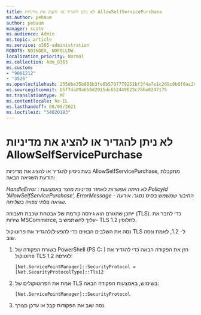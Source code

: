```yaml
---
title: לא ניתן להגדיר או להציג את מדיניות AllowSelfServicePurchase
ms.author: pebaum
author: pebaum
manager: scotv
ms.audience: Admin
ms.topic: article
ms.service: o365-administration
ROBOTS: NOINDEX, NOFOLLOW
localization_priority: Normal
ms.collection: Adm_O365
ms.custom:
- "9001212"
- "3526"
ms.openlocfilehash: 255dbe35b808b3fe6b5707779251bf3f4a7e1c269c8b6f0ac2cb43ca03c469e9
ms.sourcegitcommit: b5f7da89a650d2915dc652449623c78be6247175
ms.translationtype: MT
ms.contentlocale: he-IL
ms.lasthandoff: 08/05/2021
ms.locfileid: "54020193"
---
```

# <a name="unable-to-set-or-view-the-allowselfservicepurchase-policy"></a>לא ניתן להגדיר או להציג את מדיניות AllowSelfServicePurchase

בעת ניסיון להגדיר או להציג את מדיניות AllowSelfServicePurchase, מתקבלת הודעת השגיאה הבאה:

*HandleError : לא היתה אפשרות לאחזר מדיניות מוצר באמצעות PolicyId 'AllowSelfServicePurchase', ErrorMessage - החיבור שמשמש בסיס נסגר: אירעה שגיאה בלתי צפויה בשליחה.*

ייתכן שהגורם הוא גירסה קודמת של אבטחת שכבת תעבורה (TLS). כדי לחבר את שירות MSCommerce, עליך להשתמש ב- TLS 1.2 לחלופין.  

נסה את השלבים הבאים כדי להפעיל/להגדיר את פרוטוקול TLS ל- 1.2, לאמת ונסה שוב.
 1. בשורת הפקודה של PowerShell (PS C: \) הזן את הפקודה הבאה כדי להגדיר את פרוטוקול TLS לגירסה 1.2:

    `[Net.ServicePointManager]::SecurityProtocol = [Net.SecurityProtocolType]::Tls12`

2. אמת את הפרוטוקולים של TLS בשימוש, באמצעות הפקודה הבאה:

    `[Net.ServicePointManager]::SecurityProtocol` 

3. נסה שוב את הפקודות קבל או עדכן כצורך.


